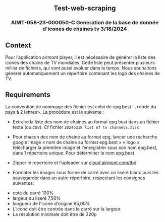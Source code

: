 
<h2 align="center">Test-web-scraping</h3>
<h3 align="center">AIMT-058-23-000050-C Generation de la base de donnée d'icones de chaines tv 3/18/2024</h3>


## Context

Pour l’application airmont player, il est nécéssaire de générer la liste des icones des chaine de TV mondiales.
Cette liste peut présenter plusieurs millier de fichiers, qui vont aussi évoluer dans le temps.
Nous souhaitons générer automatiquement un répertoire contenant les logo des chaines de TV.

## Requirements


La convention de nommage des fichier est celui de epg.best : <nom de la chaine sans espaces>.<code du pays à 2 lettres>.
La procédure est la suivante :

* Extraire la liste des nom de chaines au format epg.best dans un fichier texte (ou csv). Cf fichier `20240318 list of tv
channels.xlsx`
* Pour chacun des nom de chaine au format epg, lancer une recherche google image « nom de chaine au format
epg.best » « logo », télécharger la première image et l’enregistrer sous son nom epg.best, dans 1 répertoire unique.
Pour déterminer le nom epg.best
* Zipper le repertoire et l’uploader sur <a href = "cloud.airmont.com/tbd"> cloud.airmont.com/tbd</a>
* Formater les images sous forme de carré avec un liseré blanc puis les sauvegarder dans un autre répertoire, respectant les consignes suivantes:
  
  <li>
      coté du carré 100%
  </li>
  <li>
      largeur du liseré 7,50%
  </li>
  <li>
      longueur de l'icone d'origine 85,00%
  </li>
  <li>
       L’icone doit être centrée dans le carré sur la largeur.
  </li>
   <li>
      La résolution minimale doit être de 320p
   </li>
